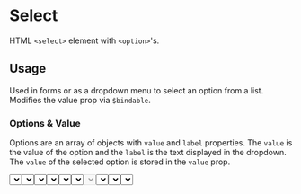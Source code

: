 <script lang="ts">
import DocsExample from '$lib/components/utils/DocsExample.svelte'
import Select from '$lib/components/Select.svelte'

let options = $state([
  { value: '1', label: 'Option 1' },
  { value: '2', label: 'Option 2' },
  { value: '3', label: 'Option 3' },
])

let optionsWithDisabled = $state([
  { value: '1', label: 'Option 1' },
  { value: '2', label: 'Option 2', disabled: true },
  { value: '3', label: 'Option 3' },
])

let value = $state('')
let otherValue = $state('2')
let state = $state('untouched')
</script>

# Select

HTML `<select>` element with `<option>`'s.

## Usage

Used in forms or as a dropdown menu to select an option from a list. Modifies the value prop via `$bindable`.

### Options & Value

Options are an array of objects with `value` and `label` properties. The `value` is the value of the option and the `label` is the text displayed in the dropdown. The `value` of the selected option is stored in the `value` prop.

<DocsExample>
  <Select bind:value {options} placeholder="Select an option" />
</DocsExample>
<DocsExample>
  <p style="margin: 0;">value: <code>{value}</code></p>
</DocsExample>

```svelte
<script>
let options = $state([
  { value: '1', label: 'Option 1' },
  { value: '2', label: 'Option 2' },
  { value: '3', label: 'Option 3' },
])

let value = $state('')
</script>

<Select bind:value {options} placeholder="Select an option" />
<p>value: <code>{value}</code></p>
```

### Placeholder

Placeholder text can be set to display when no option is selected. The placeholder is rendered as a disabled option at the top of the list which is selected if no value is set.

<DocsExample>
  <Select {options} placeholder="Select an option" />
</DocsExample>

```svelte
<Select {options} placeholder="Select an option" />
```

Placeholder can also be included even when a value is set.

<DocsExample>
  <Select bind:value={otherValue} {options} placeholder="Select an option" />
</DocsExample>

```svelte
<script>
let value = $state('2')
</script>

<Select bind:value {options} placeholder="Select an option" />
```

### State

State can be set to `touched`, `untouched`, `valid`, or `invalid`. If not set, the default state is `untouched`. State uses `$bindable` to modify the state prop, on change will set state to `touched` if state is `untouched`.

See [Input Types](/docs/types/Input) for more information on states.

<DocsExample>
  <Select {options} bind:state />
</DocsExample>
<DocsExample>
  <p style="margin: 0;">state: <code>{state}</code></p>
</DocsExample>

```svelte
<script>
let state = $state('untouched')
</script>

<Select {options} bind:state />
<p>state: <code>{state}</code></p>
```

State can be set to `valid` or `invalid`.

<DocsExample>
  <Select {options} state='valid' />
  <Select {options} state='invalid' />
</DocsExample>

```svelte
<Select {options} state="valid" />
<Select {options} state="invalid" />
```

### Disabled

<DocsExample>
  <Select {options} disabled />
</DocsExample>

```svelte
<Select {options} disabled />
```

Indivial options can also be disabled.

<DocsExample>
  <Select options={optionsWithDisabled} />
</DocsExample>

```svelte
<script>
let optionsWithDisabled = $state([
  { value: '1', label: 'Option 1' },
  { value: '2', label: 'Option 2', disabled: true },
  { value: '3', label: 'Option 3' },
])
</script>

<Select options={optionsWithDisabled} />
```

### Name and ID

The `name` and `id` attributes can be set to identify the select in a form.

<DocsExample>
  <Select {options} name="select" id="select" />
</DocsExample>

```svelte
<Select {options} name="select" id="select" />
```

### Full Width

The select can be set to full width of parent using the `fullwidth` prop.

<DocsExample>
  <Select {options} fullwidth />
</DocsExample>

```svelte
<Select {options} fullwidth />
```

## Types

### Props

Inherits `FormElementProps`.

| Name        | Type           | Required | Default     | Description                                             |
| ----------- | -------------- | :------: | ----------- | ------------------------------------------------------- |
| options     | `SelectOption` |    ✅     |             | Array of objects with `value` and `label` properties.   |
| value       | `string`       |          |             | Value of the selected option.                           |
| placeholder | `string`       |          |             | Placeholder text.                                       |
| fullwidth   | `boolean`      |          | `false`     | Full width select.                                      |
| disabled    | `boolean`      |          | `false`     | Disables the select. Inherited from `FormElementProps`. |
| state       | `InputState`   |          | `untouched` | State of the select. Inherited from `FormElementProps`. |
| name        | `string`       |          |             | Name of the select. Inherited from `FormElementProps`.  |
| id          | `string`       |          |             | ID of the select. Inherited from `FormElementProps`.    |
| required    | `boolean`      |          | `false`     | Required attribute. Inherited from `FormElementProps`.  |

### SelectOption

| Name     | Type      | Required | Default | Description          |
| -------- | --------- | :------: | ------- | -------------------- |
| value    | `string`  |    ✅     |         | Value of the option. |
| label    | `string`  |    ✅     |         | Label of the option. |
| disabled | `boolean` |          | `false` | Disables the option. |

## References

- [InputState](/docs/types/input#inputstate)
- [FormElementProps](/docs/types/input#formelementprops)
